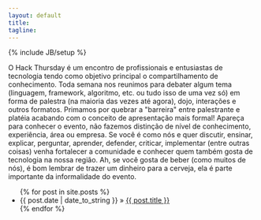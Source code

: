 ```yaml
---
layout: default
title:
tagline: 
---
```

{% include JB/setup %}

<div>
	O Hack Thursday é um encontro de profissionais e entusiastas de tecnologia tendo como objetivo principal o compartilhamento de conhecimento. 
	Toda semana nos reunimos para debater algum tema (linguagem, framework, algoritmo, etc. ou tudo isso de uma vez só) em forma de palestra (na maioria das vezes até agora), dojo, interações e outros formatos.
	Primamos por quebrar a "barreira" entre palestrante e platéia acabando com o conceito de apresentação mais formal!
	Apareça para conhecer o evento, não fazemos distinção de nível de conhecimento, experiência, área ou empresa. 
	Se você é como nós e quer discutir, ensinar, explicar, perguntar, aprender, defender, criticar, implementar (entre outras coisas) venha fortalecer a comunidade e conhecer quem também gosta de tecnologia na nossa região. Ah, se você gosta de beber (como muitos de nós), é bom lembrar de trazer um dinheiro para a cerveja, ela é parte importante da informalidade do evento.
</div>

<ul class="posts">
  {% for post in site.posts %}
    <li><span>{{ post.date | date_to_string }}</span> &raquo; <a href="{{ BASE_PATH }}{{ post.url }}">{{ post.title }}</a></li>
  {% endfor %}
</ul>
